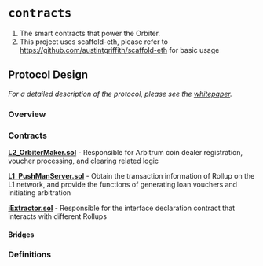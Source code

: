 # `contracts`

1. The smart contracts that power the Orbiter.
2. This project uses scaffold-eth, please refer to https://github.com/austintgriffith/scaffold-eth for basic usage

## Protocol Design

_For a detailed description of the protocol, please see the [whitepaper](https://docs.orbiter.finance/whitepaper_en)._

### Overview

### Contracts

**[L2_OrbiterMaker.sol](https://github.com/OrbiterCross/V2-contracts/blob/develop/packages/hardhat/contracts/L2_OrbiterMaker.sol)** - Responsible for Arbitrum coin dealer registration, voucher processing, and clearing related logic

**[L1_PushManServer.sol](https://github.com/OrbiterCross/V2-contracts/blob/develop/packages/hardhat/contracts/L1_PushManServer.sol)** - Obtain the transaction information of Rollup on the L1 network, and provide the functions of generating loan vouchers and initiating arbitration

**[iExtractor.sol](https://github.com/OrbiterCross/V2-contracts/blob/develop/packages/hardhat/contracts/interface/iExtractor.sol)** - Responsible for the interface declaration contract that interacts with different Rollups

#### Bridges

### Definitions
